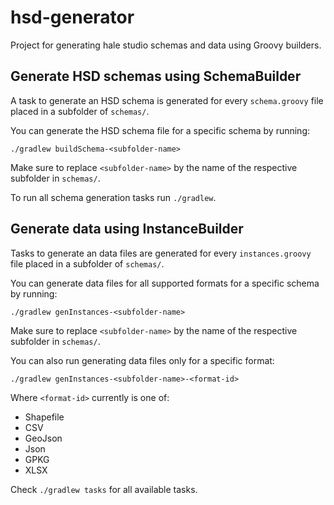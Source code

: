 hsd-generator
=============

Project for generating hale studio schemas and data using Groovy builders.


Generate HSD schemas using SchemaBuilder
----------------------------------------

A task to generate an HSD schema is generated for every `schema.groovy` file placed in a subfolder of `schemas/`.

You can generate the HSD schema file for a specific schema by running:

```
./gradlew buildSchema-<subfolder-name>
```

Make sure to replace `<subfolder-name>` by the name of the respective subfolder in `schemas/`.

To run all schema generation tasks run  `./gradlew`.


Generate data using InstanceBuilder
-----------------------------------

Tasks to generate an data files are generated for every `instances.groovy` file placed in a subfolder of `schemas/`.

You can generate data files for all supported formats for a specific schema by running:

```
./gradlew genInstances-<subfolder-name>
```

Make sure to replace `<subfolder-name>` by the name of the respective subfolder in `schemas/`.

You can also run generating data files only for a specific format:

```
./gradlew genInstances-<subfolder-name>-<format-id>
```

Where `<format-id>` currently is one of:

- Shapefile
- CSV
- GeoJson
- Json
- GPKG
- XLSX

Check `./gradlew tasks` for all available tasks.
